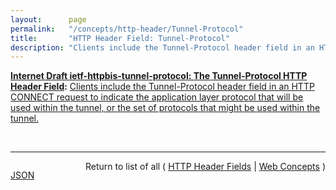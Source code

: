 ```yaml
---
layout:      page
permalink:   "/concepts/http-header/Tunnel-Protocol"
title:       "HTTP Header Field: Tunnel-Protocol"
description: "Clients include the Tunnel-Protocol header field in an HTTP CONNECT request to indicate the application layer protocol that will be used within the tunnel, or the set of protocols that might be used within the tunnel."
---
```


**[Internet Draft ietf-httpbis-tunnel-protocol: The Tunnel-Protocol HTTP Header Field](/specs/IETF/I-D/ietf-httpbis-tunnel-protocol "This specification allows HTTP CONNECT requests to indicate what protocol will be used within the tunnel once established, using the Tunnel-Protocol header field."):** [Clients include the Tunnel-Protocol header field in an HTTP CONNECT request to indicate the application layer protocol that will be used within the tunnel, or the set of protocols that might be used within the tunnel.](http://tools.ietf.org/html/draft-ietf-httpbis-tunnel-protocol#section-2 "Read documentation for HTTP Header Field &#34;Tunnel-Protocol&#34;")

<br/>
<hr/>

<p style="float : left"><a href="./Tunnel-Protocol.json" title="JSON representing this particular Web Concept value">JSON</a></p>
<p style="text-align: right">Return to list of all ( <a href="../http-headers">HTTP Header Fields</a> | <a href="../">Web Concepts</a> )</p>

